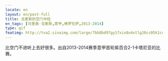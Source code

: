 ```yaml
---
locate: en
layout: en/post-full
title: 戈麦斯的空门中柱
en_tags: [马里奥·戈麦斯,意甲,佛罗伦萨,2013-2014]
type: gif
featimg: http://tva2.sinaimg.com/large/7bb8bd97gy1fxix8o4xtlg20cc05k1co.gif
---
```


比空门不进听上去好很多。出自2013-2014赛季意甲首轮紫百合2-1卡塔尼亚的比赛。